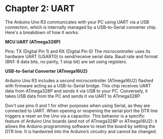 # Chapter 2: UART
The Arduino Uno R3 communicates with your PC using UART via a USB connection, which is internally managed by a USB-to-Serial converter chip. Here's a breakdown of how it works:

**MCU UART (ATmega328P)**

Pins: TX (Digital Pin 1) and RX (Digital Pin 0)
The microcontroller uses its hardware UART (USART0) to send/receive serial data.
Baud rate and format (8N1: 8 data bits, no parity, 1 stop bit) are set using registers.

**USB-to-Serial Converter (ATmega16U2)**

Arduino Uno R3 includes a second microcontroller (ATmega16U2) flashed with firmware acting as a USB-to-Serial bridge.
This chip receives UART data from ATmega328P and sends it via USB to your PC.
Conversely, it takes USB data from the PC and sends it via UART to ATmega328P.

Don't use pins 0 and 1 for other purposes when using Serial, as they are connected to UART.
When opening or reopening the serial port the DTR line triggers a reset on the Uno via a capacitor. This behavior is a specific feature of Arduino Uno boards (and not of ATmega328P or ATmega16U2): it allows the Arduino programming software to reset the board by setting the DTR line. It is hardwired into the Arduino’s circuitry and cannot be changed.


